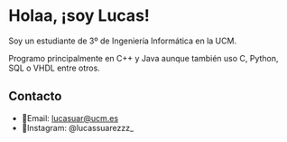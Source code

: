 # Holaa, ¡soy Lucas!

Soy un estudiante de 3º de Ingeniería Informática en la UCM.


Programo principalmente en C++ y Java aunque también uso C, Python, SQL o VHDL entre otros.

## Contacto
- 📩Email: lucasuar@ucm.es
- 📸Instagram: @lucassuarezzz_
